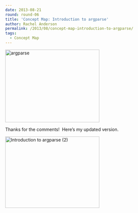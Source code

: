 ```yaml
---
date: 2013-08-21
round: round-06
title: 'Concept Map: Introduction to argparse'
author: Rachel Anderson
permalink: /2013/08/concept-map-introduction-to-argparse/
tags:
  - Concept Map
---
```

[<img class="size-medium wp-image-4018 aligncenter" alt="argparse" src="http://teaching.software-carpentry.org/wp-content/uploads/2013/08/argparse-300x231.png" width="300" height="231" />][1]

Thanks for the comments!  Here&#8217;s my updated version.

[<img class="aligncenter size-medium wp-image-4079" alt="Introduction to argparse (2)" src="http://teaching.software-carpentry.org/wp-content/uploads/2013/08/argparse2-300x227.png" width="300" height="227" />][2]

 [1]: http://teaching.software-carpentry.org/wp-content/uploads/2013/08/argparse.png
 [2]: http://teaching.software-carpentry.org/wp-content/uploads/2013/08/argparse2.png
